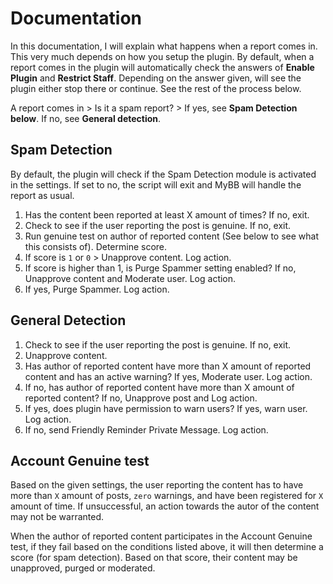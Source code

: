 # Documentation

In this documentation, I will explain what happens when a report comes in. This very much depends on how you setup the plugin. By default, when a report comes in the plugin will automatically check the answers of **Enable Plugin** and **Restrict Staff**. Depending on the answer given, will see the plugin either stop there or continue. See the rest of the process below.

A report comes in > Is it a spam report? > If yes, see **Spam Detection below**. If no, see **General detection**.

## Spam Detection

By default, the plugin will check if the Spam Detection module is activated in the settings. If set to no, the script will exit and MyBB will handle the report as usual.

1. Has the content been reported at least X amount of times? If no, exit. 
2. Check to see if the user reporting the post is genuine. If no, exit.
3. Run genuine test on author of reported content (See below to see what this consists of). Determine score.
4. If score is `1` or `0` > Unapprove content. Log action.
5. If score is higher than 1, is Purge Spammer setting enabled? If no, Unapprove content and Moderate user. Log action.
6. If yes, Purge Spammer. Log action.

## General Detection

1. Check to see if the user reporting the post is genuine. If no, exit.
2. Unapprove content. 
3. Has author of reported content have more than X amount of reported content and has an active warning? If yes, Moderate user. Log action.
4. If no, has author of reported content have more than X amount of reported content? If no, Unapprove post and Log action.
5. If yes, does plugin have permission to warn users? If yes, warn user. Log action.
6. If no, send Friendly Reminder Private Message. Log action. 

## Account Genuine test

Based on the given settings, the user reporting the content has to have more than `X` amount of posts, `zero` warnings, and have been registered for `X` amount of time. If unsuccessful, an action towards the autor of the content may not be warranted. 

When the author of reported content participates in the Account Genuine test, if they fail based on the conditions listed above, it will then determine a score (for spam detection). Based on that score, their content may be unapproved, purged or moderated.
